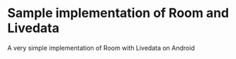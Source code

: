 Sample implementation of Room and Livedata
====

A very simple implementation of Room with Livedata on Android